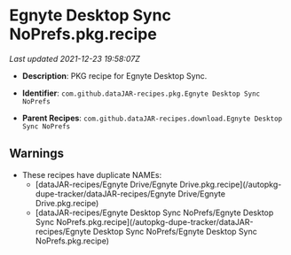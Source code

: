 # Egnyte Desktop Sync NoPrefs.pkg.recipe

_Last updated 2021-12-23 19:58:07Z_

- **Description**: PKG recipe for Egnyte Desktop Sync.

- **Identifier**: `com.github.dataJAR-recipes.pkg.Egnyte Desktop Sync NoPrefs`

- **Parent Recipes**: `com.github.dataJAR-recipes.download.Egnyte Desktop Sync NoPrefs`

## Warnings

- These recipes have duplicate NAMEs:
    - [dataJAR-recipes/Egnyte Drive/Egnyte Drive.pkg.recipe](/autopkg-dupe-tracker/dataJAR-recipes/Egnyte Drive/Egnyte Drive.pkg.recipe)
    - [dataJAR-recipes/Egnyte Desktop Sync NoPrefs/Egnyte Desktop Sync NoPrefs.pkg.recipe](/autopkg-dupe-tracker/dataJAR-recipes/Egnyte Desktop Sync NoPrefs/Egnyte Desktop Sync NoPrefs.pkg.recipe)